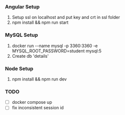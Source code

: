### Angular Setup
1. Setup ssl on localhost and put key and crt in ssl folder
2. npm install && npm run start

### MySQL Setup
1. docker run --name mysql -p 3360:3360 -e MYSQL_ROOT_PASSWORD=student mysql:5
2. Create db 'details'

### Node Setup
1. npm install && npm run dev

### TODO
- [ ] docker compose up
- [ ] fix inconsistent session id
